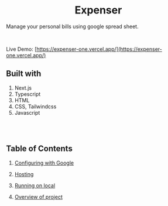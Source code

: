 <h1 align="center">Expenser</h1>


Manage your personal bills using google spread sheet.

<br/>

Live Demo: [https://expenser-one.vercel.app/](https://expenser-one.vercel.app/)



## Built with

1. Next.js
2. Typescript
3. HTML
4. CSS, Tailwindcss
5. Javascript


<br/>
<br/>

## Table of Contents

1. [Configuring with Google](https://github.com/cube-root/expenser/blob/main/docs/CONFIGURE.md)

2. [Hosting](https://github.com/cube-root/expenser/blob/main/docs/HOSTING.md)

3. [Running on local](https://github.com/cube-root/expenser/blob/main/docs/DEV.md)

4. [Overview of project](https://github.com/cube-root/expenser/blob/main/docs/OVERVIEW.md)

